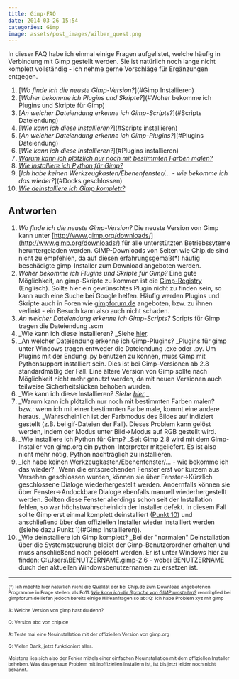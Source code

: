 ```yaml
---
title: Gimp-FAQ
date: 2014-03-26 15:54
categories: Gimp
image: assets/post_images/wilber_quest.png
---
```


In dieser FAQ habe ich einmal einige Fragen aufgelistet, welche häufig in Verbindung mit Gimp gestellt werden. Sie ist natürlich noch lange nicht komplett vollständig - ich nehme gerne Vorschläge für Ergänzungen entgegen.<!--more-->

1.  [_Wo finde ich die neuste Gimp-Version?_](#Gimp Installieren)
2.  [_Woher bekomme ich Plugins und Skripte?_](#Woher bekomme ich Plugins und Skripte für Gimp)
3.  [_An welcher Dateiendung erkenne ich Gimp-Scripts?_](#Scripts Dateiendung)
4.  [_Wie kann ich diese installieren?_](#Scripts installieren)
5.  [_An welcher Dateiendung erkenne ich Gimp-Plugins?_](#Plugins Dateiendung)
6.  [_Wie kann ich diese Installieren?_](#Plugins installieren)
7.  [_Warum kann ich plötzlich nur noch mit bestimmten Farben malen?_](#Farbmodus)
8.  [_Wie installiere ich Python für Gimp?_](#Python4Gimp)
9.  [_Ich habe keinen Werkzeugkasten/Ebenenfenster/... - wie bekomme ich das wieder?_](#Docks geschlossen)
10.  [_Wie deinstalliere ich Gimp komplett?_](#Deinstallation)

## Antworten

1.  _<a name="Gimp Installieren"></a>Wo finde ich die neuste Gimp-Version?_
Die neuste Version von Gimp kann unter [http://www.gimp.org/downloads/](http://www.gimp.org/downloads/) für alle unterstützten Betriebssyteme heruntergeladen werden. GIMP-Downloads von Seiten wie Chip.de sind nicht zu empfehlen, da auf diesen erfahrungsgemäß(*) häufig beschädigte gimp-Installer zum Download angeboten werden.
2.  _<a name="Woher bekomme ich Plugins und Skripte für Gimp"></a>Woher bekomme ich Plugins und Skripte für Gimp?_
Eine gute Möglichkeit, an gimp-Skripte zu kommen ist die [Gimp-Registry](http://registry.gimp.org/) (Englisch). Sollte hier ein gewünschtes Plugin nicht zu finden sein, so kann auch eine Suche bei Google helfen. Häufig werden Plugins und Skripte auch in Foren wie [gimpforum.de](http://www.gimpforum.de/) angeboten, bzw. zu ihnen verlinkt - ein Besuch kann also auch nicht schaden.
3.  _<a name="Scripts Dateiendung"></a>An welcher Dateiendung erkenne ich Gimp-Scripts?_
Scripts für Gimp tragen die Dateiendung .scm
4.  _<a name="Scripts installieren"></a>Wie kann ich diese installieren?
_Siehe [hier](/blog/gimp-scripts-installieren/).
5.  _<a name="Plugins Dateiendung"></a>An welcher Dateiendung erkenne ich Gimp-Plugins?
_Plugins für gimp unter Windows tragen entweder die Dateiendung .exe oder .py. Um Plugins mit der Endung .py benutzen zu können, muss Gimp mit Pythonsupport installiert sein. Dies ist bei Gimp-Versionen ab 2.8 standardmäßig der Fall. Eine ältere Version von Gimp sollte nach Möglichkeit nicht mehr genutzt werden, da mit neuen Versionen auch teilweise Sicherheitslücken behoben wurden.
6.  _<a name="Plugins installieren"></a>Wie kann ich diese Installieren?
_Siehe [hier](/blog/gimp-plugins-installieren/)_
_
7.  _<a name="Farbmodus"></a>Warum kann ich plötzlich nur noch mit bestimmten Farben malen? bzw.: wenn ich mit einer bestimmten Farbe male, kommt eine andere heraus.
_Wahrscheinlich ist der Farbmodus des Bildes auf indiziert gestellt (z.B. bei gif-Dateien der Fall). Dieses Problem kann gelöst werden, indem der Modus unter Bild-&gt;Modus auf RGB gestellt wird.
8.  _<a name="Python4Gimp"></a>Wie installiere ich Python für Gimp?
_Seit Gimp 2.8 wird mit dem Gimp-Installer von gimp.org ein python-Interpreter mitgeliefert. Es ist also nicht mehr nötig, Python nachträglich zu installieren.
9.  _<a name="Docks geschlossen"></a>Ich habe keinen Werkzeugkasten/Ebenenfenster/... - wie bekomme ich das wieder?
_Wenn die entsprechenden Fenster erst vor kurzem aus Versehen geschlossen wurden, können sie über Fenster-&gt;Kürzlich geschlossene Dialoge wiederhergestellt werden.
Andernfalls können sie über Fenster-&gt;Andockbare Dialoge ebenfalls manuell wiederhergestellt werden.
Sollten diese Fenster allerdings schon seit der Installation fehlen, so war höchstwahrscheinlich der Installer defekt. In diesem Fall sollte Gimp erst einmal komplett deinstalliert ([Punkt 10](#Deinstallation)) und anschließend über den offiziellen Installer wieder installiert werden ([siehe dazu Punkt 1](#Gimp Installieren)).
10.  _<a name="Deinstallation"></a>Wie deinstalliere ich Gimp komplett?
_Bei der "normalen" Deinstallation über die Systemsteuerung bleibt der Gimp-Benutzerordner erhalten und muss anschließend noch gelöscht werden. Er ist unter Windows hier zu finden: C:\Users\BENUTZERNAME\.gimp-2.6 - wobei BENUTZERNAME durch den aktuellen Windowsbenutzernamen zu ersetzen ist.


* * *

<span style="font-size: 8pt;"> (*) Ich möchte hier natürlich nicht die Qualität der bei Chip.de zum Download angebotenen Programme in Frage stellen, als Fo11.  _[Wie kann ich die Sprache von GIMP umstellen?](#Sprache)_
renmitglied bei gimpforum.de liefen jedoch bereits einige Hilfeanfragen so ab: </span>
<span style="font-size: 8pt;">Q: Ich habe Problem xyz mit gimp</span>

<span style="font-size: 8pt;">A: Welche Version von gimp hast du denn?</span>

<span style="font-size: 8pt;">Q: Version abc von chip.de</span>

<span style="font-size: 8pt;">A: Teste mal eine Neuinstallation mit der offiziellen Version von gimp.org</span>

<span style="font-size: 8pt;">Q: Vielen Dank, jetzt funktioniert alles.</span>

<span style="font-size: 8pt;">Meistens lies sich also der Fehler mittels einer einfachen Neuinstallation mit dem offiziellen Installer beheben. </span><span style="font-size: 8pt;">Was das genaue Problem mit inoffiziellen Installern ist, ist bis jetzt leider noch nicht bekannt.</span>